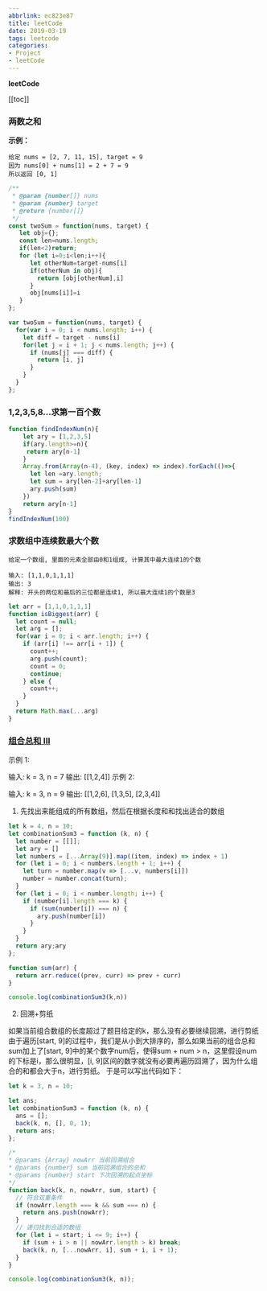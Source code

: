 ```yaml
---
abbrlink: ec823e87
title: leetCode
date: 2019-03-19
tags: leetcode
categories: 
- Project
- leetCode
---
```


<strong class='old-blog'>leetCode</strong>

[[toc]]

### 两数之和

**示例：**

    给定 nums = [2, 7, 11, 15], target = 9
    因为 nums[0] + nums[1] = 2 + 7 = 9
    所以返回 [0, 1]


```javascript
/**
 * @param {number[]} nums
 * @param {number} target
 * @return {number[]}
 */
const twoSum = function(nums, target) {
   let obj={};
   const len=nums.length;
   if(len<2)return;
   for (let i=0;i<len;i++){
      let otherNum=target-nums[i]
      if(otherNum in obj){
        return [obj[otherNum],i]
      }
      obj[nums[i]]=i
   }
};

var twoSum = function(nums, target) {
  for(var i = 0; i < nums.length; i++) {
    let diff = target - nums[i]
    for(let j = i + 1; j < nums.length; j++) {
      if (nums[j] === diff) {
        return [i, j]
      }
    }
  }
};
```

### 1,2,3,5,8...求第一百个数

```javascript
function findIndexNum(n){
    let ary = [1,2,3,5]
    if(ary.length>=n){
     return ary[n-1]
    }
    Array.from(Array(n-4), (key, index) => index).forEach(()=>{
      let len =ary.length;
      let sum = ary[len-2]+ary[len-1]
      ary.push(sum)
    })
    return ary[n-1]    
}
findIndexNum(100)
```

### 求数组中连续数最大个数

    给定一个数组, 里面的元素全部由0和1组成, 计算其中最大连续1的个数
    
    输入: [1,1,0,1,1,1]
    输出: 3
    解释: 开头的两位和最后的三位都是连续1, 所以最大连续1的个数是3

```javascript
let arr = [1,1,0,1,1,1]
function isBiggest(arr) {
  let count = null;
  let arg = [];
  for(var i = 0; i < arr.length; i++) {
    if (arr[i] !== arr[i + 1]) {
      count++;
      arg.push(count);
      count = 0;
      continue;
    } else {
      count++;
    }
  }
  return Math.max(...arg)
}
```

###  [组合总和 III](https://leetcode-cn.com/problems/combination-sum-iii/)

示例 1:

输入: k = 3, n = 7
输出: [[1,2,4]]
示例 2:

输入: k = 3, n = 9
输出: [[1,2,6], [1,3,5], [2,3,4]]



1. 先找出来能组成的所有数组，然后在根据长度和和找出适合的数组

```javascript
let k = 4, n = 10;
let combinationSum3 = function (k, n) {
  let number = [[]];
  let ary = []
  let numbers = [...Array(9)].map((item, index) => index + 1)
  for (let i = 0; i < numbers.length + 1; i++) {
    let turn = number.map(v => [...v, numbers[i]])
    number = number.concat(turn);
  }
  for (let i = 0; i < number.length; i++) {
    if (number[i].length === k) {
      if (sum(number[i]) === n) {
        ary.push(number[i])
      }
    }
  }
  return ary;ary
};

function sum(arr) {
  return arr.reduce((prev, curr) => prev + curr)
}

console.log(combinationSum3(k,n)) 
```

2. 回溯+剪纸

如果当前组合数组的长度超过了题目给定的k，那么没有必要继续回溯，进行剪纸
由于遍历[start, 9]的过程中，我们是从小到大排序的，那么如果当前的组合总和sum加上了[start, 9]中的某个数字num后，使得sum + num > n，这里假设num的下标是i，那么很明显，[i, 9]区间的数字就没有必要再遍历回溯了，因为什么组合的和都会大于n，进行剪纸。
于是可以写出代码如下：

```javascript
let k = 3, n = 10;

let ans;
let combinationSum3 = function (k, n) {
  ans = [];
  back(k, n, [], 0, 1);
  return ans;
};

/*
* @params {Array} nowArr 当前回溯组合
* @params {number} sum 当前回溯组合的总和
* @params {number} start 下次回溯的起点坐标
*/
function back(k, n, nowArr, sum, start) {
  // 符合双重条件
  if (nowArr.length === k && sum === n) {
    return ans.push(nowArr);
  }
  // 递归找到合适的数组
  for (let i = start; i <= 9; i++) {
    if (sum + i > n || nowArr.length > k) break;
    back(k, n, [...nowArr, i], sum + i, i + 1);
  }
}

console.log(combinationSum3(k, n));
```

